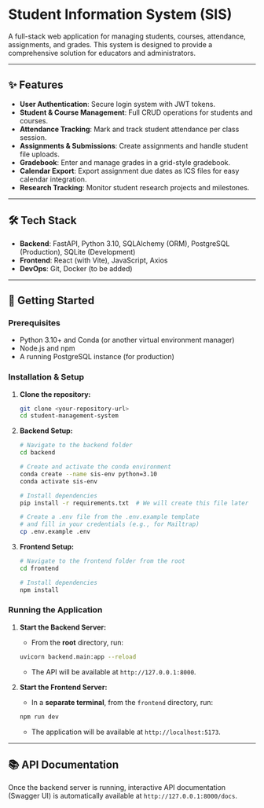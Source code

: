# Student Information System (SIS)

A full-stack web application for managing students, courses, attendance, assignments, and grades. This system is designed to provide a comprehensive solution for educators and administrators.

---

## ✨ Features

* **User Authentication**: Secure login system with JWT tokens.
* **Student & Course Management**: Full CRUD operations for students and courses.
* **Attendance Tracking**: Mark and track student attendance per class session.
* **Assignments & Submissions**: Create assignments and handle student file uploads.
* **Gradebook**: Enter and manage grades in a grid-style gradebook.
* **Calendar Export**: Export assignment due dates as ICS files for easy calendar integration.
* **Research Tracking**: Monitor student research projects and milestones.

---

## 🛠️ Tech Stack

* **Backend**: FastAPI, Python 3.10, SQLAlchemy (ORM), PostgreSQL (Production), SQLite (Development)
* **Frontend**: React (with Vite), JavaScript, Axios
* **DevOps**: Git, Docker (to be added)

---

## 🚀 Getting Started

### Prerequisites

* Python 3.10+ and Conda (or another virtual environment manager)
* Node.js and npm
* A running PostgreSQL instance (for production)

### Installation & Setup

1.  **Clone the repository:**
    ```bash
    git clone <your-repository-url>
    cd student-management-system
    ```

2.  **Backend Setup:**
    ```bash
    # Navigate to the backend folder
    cd backend

    # Create and activate the conda environment
    conda create --name sis-env python=3.10
    conda activate sis-env

    # Install dependencies
    pip install -r requirements.txt  # We will create this file later

    # Create a .env file from the .env.example template
    # and fill in your credentials (e.g., for Mailtrap)
    cp .env.example .env
    ```

3.  **Frontend Setup:**
    ```bash
    # Navigate to the frontend folder from the root
    cd frontend

    # Install dependencies
    npm install
    ```

### Running the Application

1.  **Start the Backend Server:**
    * From the **root** directory, run:
    ```bash
    uvicorn backend.main:app --reload
    ```
    * The API will be available at `http://127.0.0.1:8000`.

2.  **Start the Frontend Server:**
    * In a **separate terminal**, from the `frontend` directory, run:
    ```bash
    npm run dev
    ```
    * The application will be available at `http://localhost:5173`.

---

## 📚 API Documentation

Once the backend server is running, interactive API documentation (Swagger UI) is automatically available at `http://127.0.0.1:8000/docs`.